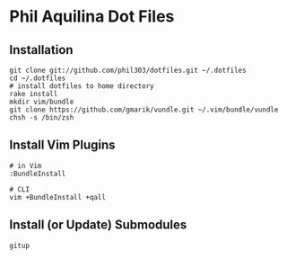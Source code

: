 # Phil Aquilina Dot Files

## Installation

    git clone git://github.com/phil303/dotfiles.git ~/.dotfiles
    cd ~/.dotfiles
    # install dotfiles to home directory
    rake install
    mkdir vim/bundle
    git clone https://github.com/gmarik/vundle.git ~/.vim/bundle/vundle
    chsh -s /bin/zsh

## Install Vim Plugins
  
    # in Vim
    :BundleInstall

    # CLI
    vim +BundleInstall +qall

## Install (or Update) Submodules

    gitup

